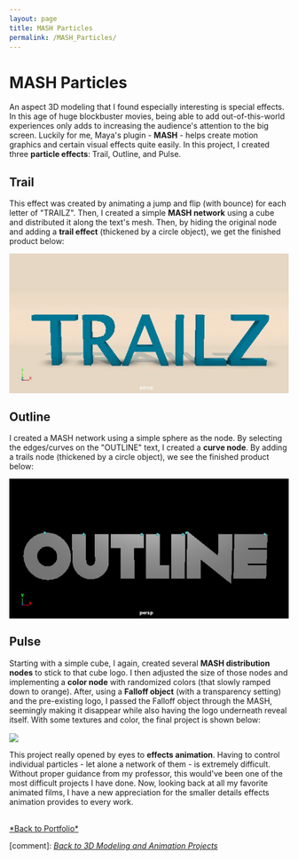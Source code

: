 ```yaml
---
layout: page
title: MASH Particles
permalink: /MASH_Particles/
---
```

# MASH Particles

An aspect 3D modeling that I found especially interesting is special effects. In this age of huge blockbuster movies, being able to add out-of-this-world experiences only adds to increasing the audience's attention to the big screen. Luckily for me, Maya's plugin - **MASH** - helps create motion graphics and certain visual effects quite easily. In this project, I created three **particle effects**: Trail, Outline, and Pulse.

## Trail
This effect was created by animating a jump and flip (with bounce) for each letter of "TRAILZ". Then, I created a simple **MASH network** using a cube and distributed it along the text's mesh. Then, by hiding the original node and adding a **trail effect** (thickened by a circle object), we get the finished product below:

<img align="center" src="/assets/Trails.gif" style="width:600px;"/>

## Outline
I created a MASH network using a simple sphere as the node. By selecting the edges/curves on the "OUTLINE" text, I created a **curve node**. By adding a trails node (thickened by a circle object), we see the finished product below:

<img align="center" src="/assets/Outline.gif" style="width:600px;"/>

## Pulse
Starting with a simple cube, I again, created several **MASH distribution nodes** to stick to that cube logo. I then adjusted the size of those nodes and implementing a **color node** with randomized colors (that slowly ramped down to orange). After, using a **Falloff object** (with a transparency setting) and the pre-existing logo, I passed the Falloff object through the MASH, seemingly making it disappear while also having the logo underneath reveal itself. With some textures and color, the final project is shown below:

<img align="center" src="/assets/Pulse.gif" style="width:400px;"/>

This project really opened by eyes to **effects animation**. Having to control individual particles - let alone a network of them - is extremely difficult. Without proper guidance from my professor, this would've been one of the most difficult projects I have done. Now, looking back at all my favorite animated films, I have a new appreciation for the smaller details effects animation provides to every work.

<br>
<a href="{{site.baseurl}}/portfolioPage.html">*Back to Portfolio*</a>

[comment]: [*Back to 3D Modeling and Animation Projects*]({{site.baseurl}}/Modeling_and_Animation/)
